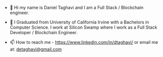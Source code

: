 - 👋 Hi my name is Daniel Taghavi and I am a Full Stack / Blockchain engineer.

- 👀 I Graduated from University of California Irvine with a Bachelors in Computer Science. I work at Silicon Swamp where I work as a Full Stack Developer / Blockchain Engineer. 

- 📫 How to reach me - https://www.linkedin.com/in/dtaghavi/ or email me at: detaghavi@gmail.com

<!---
dtaghavi/dtaghavi is a ✨ special ✨ repository because its `README.md` (this file) appears on your GitHub profile.
You can click the Preview link to take a look at your changes.
--->
